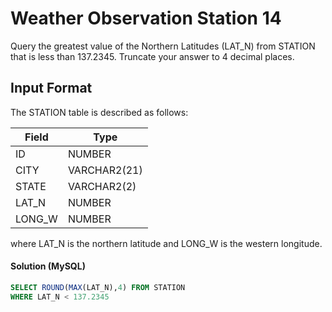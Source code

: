 # Weather Observation Station 14

Query the greatest value of the Northern Latitudes (LAT_N) from STATION 
that is less than 137.2345. Truncate your answer to 4 decimal places.

## Input Format

The STATION table is described as follows:

|  Field | Type |
|-------|-----|
| ID  | NUMBER |
| CITY | VARCHAR2(21)   |
| STATE| VARCHAR2(2)  |
| LAT_N |  NUMBER |
| LONG_W | NUMBER |

where LAT_N is the northern latitude and LONG_W is the western longitude.

#### Solution (MySQL)
```sql
SELECT ROUND(MAX(LAT_N),4) FROM STATION
WHERE LAT_N < 137.2345
```
